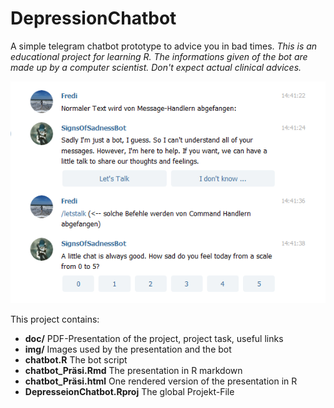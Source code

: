 # DepressionChatbot
A simple telegram chatbot prototype to advice you in bad times.
_This is an educational project for learning R. The informations given of the bot are made up by a computer scientist. Don't expect actual clinical advices._

![Chatbot in Action on the Telegram UI](/img/api4.png)

This project contains:
- **doc/** PDF-Presentation of the project, project task, useful links
- **img/** Images used by the presentation and the bot
- **chatbot.R** The bot script
- **chatbot_Präsi.Rmd** The presentation in R markdown
- **chatbot_Präsi.html** One rendered version of the presentation in R
- **DepresseionChatbot.Rproj** The global Projekt-File



